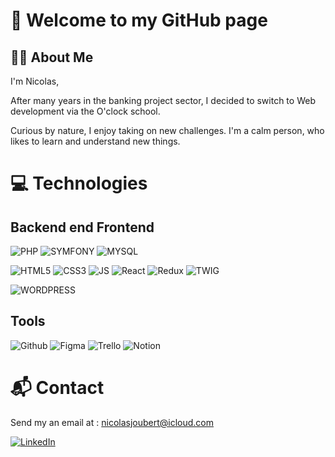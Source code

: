 
# 👋 Welcome to my GitHub page 
## 👨‍💻 About Me 
I'm Nicolas, 

After many years in the banking project sector, I decided to switch to Web development via the O'clock school.

Curious by nature, I enjoy taking on new challenges. I'm a calm person, who likes to learn and understand new things.

# 💻 Technologies 
## Backend end Frontend
![PHP](https://img.shields.io/badge/PHP-777BB3?logo=php&logoColor=white)
![SYMFONY](https://img.shields.io/badge/SYMFONY-black?logo=SYMFONY&logoColor=white)
![MYSQL](https://img.shields.io/badge/MYSQL-00758f?logo=MYSQL&logoColor=white)

![HTML5](https://img.shields.io/badge/HTML5-e34f26?logo=HTML5&logoColor=white)
![CSS3](https://img.shields.io/badge/CSS3-2965f1?logo=css3&logoColor=white)
![JS](https://img.shields.io/badge/JAVASCRIPT-f0db4f?logo=Javascript&logoColor=%23323330)
![React](https://img.shields.io/badge/react-%2320232a.svg?style=flat&logo=react&logoColor=%2361DAFB) 
![Redux](https://img.shields.io/badge/redux-%23593d88.svg?style=flat&logo=redux&logoColor=white) 
![TWIG](https://img.shields.io/badge/TWIG-64b678?logo=Twig&logoColor=%23323330)

![WORDPRESS](https://img.shields.io/badge/WORDPRESS-21759B?logo=WORDPRESS&logoColor=white)

## Tools
![Github](https://img.shields.io/badge/Github-black?logo=Github&logoColor=white)
![Figma](https://img.shields.io/badge/FIGMA-ff7262?logo=Figma&logoColor=white)
![Trello](https://img.shields.io/badge/TRELLO-0079bf?logo=Trello&logoColor=white)
![Notion](https://img.shields.io/badge/NOTION-black?logo=NOTION&logoColor=white)

# 📬 Contact 

Send my an email at : nicolasjoubert@icloud.com

[![LinkedIn](https://img.shields.io/badge/LinkedIn-0a66c2?logo=linkedin&logoColor=white)](https://www.linkedin.com/in/nicolas--joubert/)

